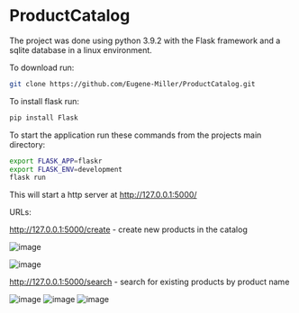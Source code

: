 # ProductCatalog

The project was done using python 3.9.2 with the Flask framework and a sqlite database in a linux environment.

To download run:
```bash
git clone https://github.com/Eugene-Miller/ProductCatalog.git
```

To install flask run:
```bash
pip install Flask
```

To start the application run these commands from the projects main directory:
```bash
export FLASK_APP=flaskr
export FLASK_ENV=development
flask run
```
This will start a http server at http://127.0.0.1:5000/

URLs:

http://127.0.0.1:5000/create - create new products in the catalog

![image](https://user-images.githubusercontent.com/21086734/158021137-116f8edc-9277-4d24-9ae3-c2cfb1230bf0.png)

![image](https://user-images.githubusercontent.com/21086734/158021174-c37d4ec9-f756-4ae1-8603-8f89d86ee6a7.png)



http://127.0.0.1:5000/search - search for existing products by product name

![image](https://user-images.githubusercontent.com/21086734/158021146-9f337f3f-bf71-4dae-9066-6d531288cd45.png)
![image](https://user-images.githubusercontent.com/21086734/158021186-5d4c3c65-3c82-4ea0-b711-f8f3adfcde61.png)
![image](https://user-images.githubusercontent.com/21086734/158021212-87132d13-cfe7-475f-b5ad-9f72563ef804.png)


